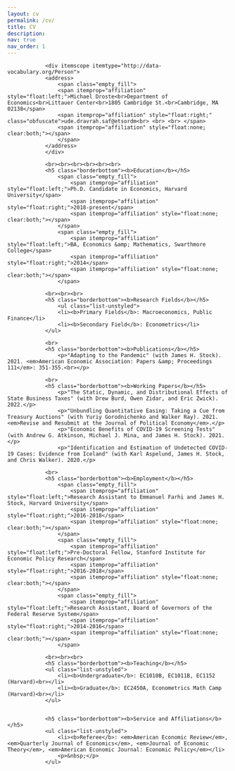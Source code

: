 ```yaml
---
layout: cv
permalink: /cv/
title: CV
description: 
nav: true
nav_order: 1
---
```


<div class="cv">
				
				<div itemscope itemtype="http://data-vocabulary.org/Person">
				<address>
					<span class="empty_fill">
					<span itemprop="affiliation" style="float:left;">Michael Droste<br>Department of Economics<br>Littauer Center<br>1805 Cambridge St.<br>Cambridge, MA 02138</span>
					<span itemprop="affiliation" style="float:right;" class="obfuscate">ude.dravrah.saf@etsordm<br> <br> <br> </span>
					<span itemprop="affiliation" style="float:none; clear:both;"></span>
					</span>
				</address>
				</div>
				
				<br><br><br><br><br><br>
				<h5 class="borderbottom"><b>Education</b></h5>
					<span class="empty_fill">
						<span itemprop="affiliation" style="float:left;">Ph.D. Candidate in Economics, Harvard University</span>
						<span itemprop="affiliation" style="float:right;">2018-present</span>
						<span itemprop="affiliation" style="float:none; clear:both;"></span>
					</span>
					<span class="empty_fill">
						<span itemprop="affiliation" style="float:left;">BA, Economics &amp; Mathematics, Swarthmore College</span>
						<span itemprop="affiliation" style="float:right;">2014</span>
						<span itemprop="affiliation" style="float:none; clear:both;"></span>
					</span>

				<br><br><br>
				<h5 class="borderbottom"><b>Research Fields</b></h5>
					<ul class="list-unstyled">
					<li><b>Primary Fields</b>: Macroeconomics, Public Finance</li>
					<li><b>Secondary Field</b>: Econometrics</li>
				</ul>

				<br>
				<h5 class="borderbottom"><b>Publications</b></h5>
					<p>"Adapting to the Pandemic" (with James H. Stock). 2021. <em>American Economic Association: Papers &amp; Proceedings 111</em>: 351-355.<br></p>

				<br>
				<h5 class="borderbottom"><b>Working Papers</b></h5>
					<p>"The Static, Dynamic, and Distributional Effects of State Business Taxes" (with Drew Burd, Owen Zidar, and Eric Zwick). 2022.</p>
					<p>"Unbundling Quantitative Easing: Taking a Cue from Treasury Auctions" (with Yuriy Gorodnichenko and Walker Ray). 2021. <em>Revise and Resubmit at the Journal of Political Economy</em>.</p>
					<p>"Economic Benefits of COVID-19 Screening Tests" (with Andrew G. Atkinson, Michael J. Mina, and James H. Stock). 2021.</p>
					<p>"Identification and Estimation of Undetected COVID-19 Cases: Evidence from Iceland" (with Karl Aspelund, James H. Stock, and Chris Walker). 2020.</p>

				<br>
				<h5 class="borderbottom"><b>Employment</b></h5>
					<span class="empty_fill">
						<span itemprop="affiliation" style="float:left;">Research Assistant to Emmanuel Farhi and James H. Stock, Harvard University</span>
						<span itemprop="affiliation" style="float:right;">2016-2018</span>
						<span itemprop="affiliation" style="float:none; clear:both;"></span>
					</span>
					<span class="empty_fill">
						<span itemprop="affiliation" style="float:left;">Pre-Doctoral Fellow, Stanford Institute for Economic Policy Research</span>
						<span itemprop="affiliation" style="float:right;">2016-2018</span>
						<span itemprop="affiliation" style="float:none; clear:both;"></span>
					</span>
					<span class="empty_fill">
						<span itemprop="affiliation" style="float:left;">Research Assistant, Board of Governors of the Federal Reserve System</span>
						<span itemprop="affiliation" style="float:right;">2014-2016</span>
						<span itemprop="affiliation" style="float:none; clear:both;"></span>
					</span>
				
				<br><br><br>
				<h5 class="borderbottom"><b>Teaching</b></h5>
				<ul class="list-unstyled">
					<li><b>Undergraduate</b>: EC1010B, EC1011B, EC1152 (Harvard)<br></li>
					<li><b>Graduate</b>: EC2450A, Econometrics Math Camp (Harvard)<br></li>
				</ul>

				
				<h5 class="borderbottom"><b>Service and Affiliations</b></h5>
				<ul class="list-unstyled">
					<li><b>Referee</b>: <em>American Economic Review</em>, <em>Quarterly Journal of Economics</em>, <em>Journal of Economic Theory</em>, <em>American Economic Journal: Economic Policy</em></li>
					<p>&nbsp;</p>
				</ul>
				
</div>

